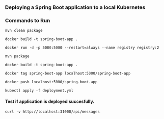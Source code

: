 ### Deploying a Spring Boot application to a local Kubernetes 



### Commands to Run 
`mvn clean package`

`docker build -t spring-boot-app .`

`docker run -d -p 5000:5000 --restart=always --name registry registry:2`

`mvn package`

`docker build -t spring-boot-app .`

`docker tag spring-boot-app localhost:5000/spring-boot-app`

`docker push localhost:5000/spring-boot-app`

`kubectl apply -f deployment.yml`

#### Test if application is deployed succesfully.
`curl -v http://localhost:31000/api/messages`
